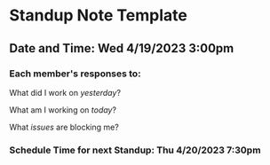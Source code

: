 # Standup Note Template

## Date and Time: Wed 4/19/2023 3:00pm 

### Each member's responses to: 

What did I work on _yesterday_? 

What am I working on _today_? 

What _issues_ are blocking me? 

### Schedule Time for next Standup: Thu 4/20/2023 7:30pm